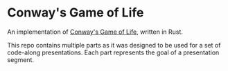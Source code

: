 # Conway's Game of Life

An implementation of [Conway's Game of Life](https://en.wikipedia.org/wiki/Conway's_Game_of_Life), written in Rust. 

This repo contains multiple parts as it was designed to be used for a set of code-along presentations. Each part represents the goal of a presentation segment.

